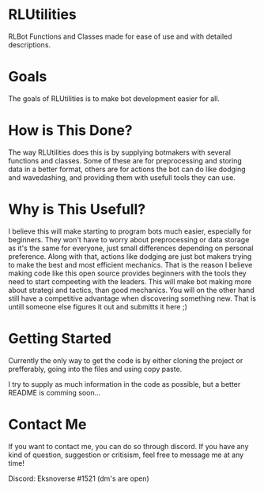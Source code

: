 # RLUtilities
RLBot Functions and Classes made for ease of use and with detailed descriptions.

# Goals
The goals of RLUtilities is to make bot development easier for all.

# How is This Done?
The way RLUtilities does this is by supplying botmakers with several functions and classes. Some of these are for preprocessing and storing data in a better format, others are for actions the bot can do like dodging and wavedashing, and providing them with usefull tools they can use.


# Why is This Usefull?
I believe this will make starting to program bots much easier, especially for beginners. They won't have to worry about preprocessing or data storage as it's the same for everyone, just small differences depending on personal preference.
    Along with that, actions like dodging are just bot makers trying to make the best and most efficient mechanics. That is the reason I believe making code like this open source provides beginners with the tools they need to start compeeting with the leaders.
    This will make bot making more about strategi and tactics, than good mechanics. You will on the other hand still have a competitive advantage when discovering something new. That is untill someone else figures it out and submitts it here ;)

# Getting Started
Currently the only way to get the code is by either cloning the project or prefferably, going into the files and using copy paste.

I try to supply as much information in the code as possible, but a better README is comming soon...

# Contact Me
If you want to contact me, you can do so through discord. If you have any kind of question, suggestion or critisism, feel free to message me at any time!

Discord: Eksnoverse #1521 (dm's are open)
